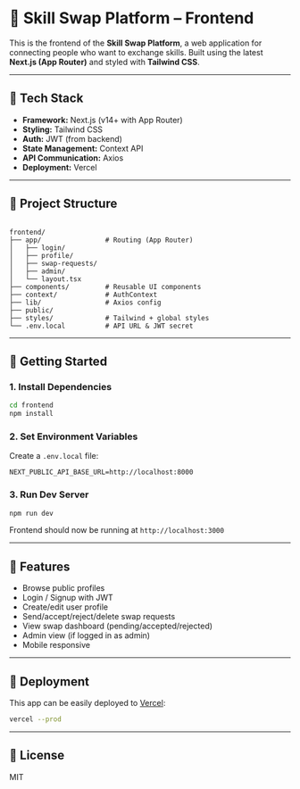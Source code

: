 # 🧩 Skill Swap Platform – Frontend

This is the frontend of the **Skill Swap Platform**, a web application for connecting people who want to exchange skills. Built using the latest **Next.js (App Router)** and styled with **Tailwind CSS**.

---

## 🚀 Tech Stack

- **Framework:** Next.js (v14+ with App Router)
- **Styling:** Tailwind CSS
- **Auth:** JWT (from backend)
- **State Management:** Context API
- **API Communication:** Axios
- **Deployment:** Vercel

---

## 📂 Project Structure

```

frontend/
├── app/                # Routing (App Router)
│   ├── login/
│   ├── profile/
│   ├── swap-requests/
│   ├── admin/
│   └── layout.tsx
├── components/         # Reusable UI components
├── context/            # AuthContext
├── lib/                # Axios config
├── public/
├── styles/             # Tailwind + global styles
└── .env.local          # API URL & JWT secret

````

---

## 🔧 Getting Started

### 1. Install Dependencies
```bash
cd frontend
npm install
````

### 2. Set Environment Variables

Create a `.env.local` file:

```env
NEXT_PUBLIC_API_BASE_URL=http://localhost:8000
```

### 3. Run Dev Server

```bash
npm run dev
```

Frontend should now be running at `http://localhost:3000`

---

## 📌 Features

* Browse public profiles
* Login / Signup with JWT
* Create/edit user profile
* Send/accept/reject/delete swap requests
* View swap dashboard (pending/accepted/rejected)
* Admin view (if logged in as admin)
* Mobile responsive

---

## 🚀 Deployment

This app can be easily deployed to [Vercel](https://vercel.com/):

```bash
vercel --prod
```

---

## 📃 License

MIT

